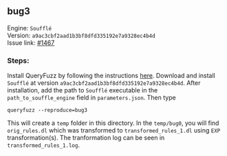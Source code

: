 ## bug3

Engine: `Soufflé`<br>
Version: `a9ac3cbf2aad1b3bf8dfd335192e7a9328ec4b4d`<br>
Issue link: [#1467](https://github.com/souffle-lang/souffle/issues/1467)

### Steps:
Install QueryFuzz by following the instructions [here](https://github.com/Practical-Formal-Methods/queryFuzz).
Download and install `Soufflé` at version `a9ac3cbf2aad1b3bf8dfd335192e7a9328ec4b4d`.
After installation, add the path to `Soufflé` executable in the `path_to_souffle_engine` field in `parameters.json`. 
Then type

```
queryfuzz --reproduce=bug3
```

This will create a `temp` folder in this directory. In the `temp/bug0`, you will find 
`orig_rules.dl` which was transformed to `transformed_rules_1.dl` using `EXP` transformation(s). 
The tranformation log can be seen in `transformed_rules_1.log`.
